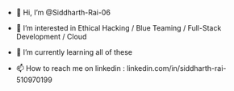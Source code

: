 - 👋 Hi, I’m @Siddharth-Rai-06
- 👀 I’m interested in Ethical Hacking / Blue Teaming / Full-Stack Development / Cloud 
- 🌱 I’m currently learning all of these

- 📫 How to reach me on linkedin : linkedin.com/in/siddharth-rai-510970199

<!---
Siddharth-Rai-06/Siddharth-Rai-06 is a ✨ special ✨ repository because its `README.md` (this file) appears on your GitHub profile.
You can click the Preview link to take a look at your changes.
--->

